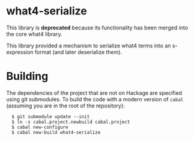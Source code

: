 # what4-serialize

This library is **deprecated** because its functionality has been merged into the core what4 library.

This library provided a mechanism to serialize what4 terms into an s-expression format (and later deserialize them).

# Building

The dependencies of the project that are not on Hackage are specified using git submodules.  To build the code with a modern version of ``cabal`` (assuming you are in the root of the repository):

```
  $ git submodule update --init
  $ ln -s cabal.project.newbuild cabal.project
  $ cabal new-configure
  $ cabal new-build what4-serialize
```
